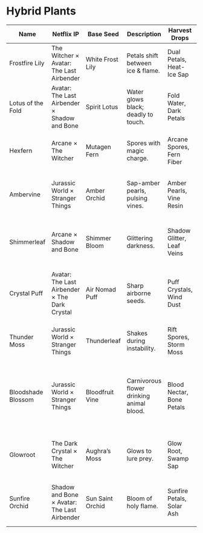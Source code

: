 # Hybrid Plants

| Name | Netflix IP | Base Seed | Description | Harvest Drops | Crafting Requirements |
| --- | --- | --- | --- | --- | --- |
| Frostfire Lily | The Witcher × Avatar: The Last Airbender | White Frost Lily | Petals shift between ice & flame. | Dual Petals, Heat-Ice Sap | Flame Lily Pollen + Frost Wasp Chitin + Thunder Crow Feather |
| Lotus of the Fold | Avatar: The Last Airbender × Shadow and Bone | Spirit Lotus | Water glows black; deadly to touch. | Fold Water, Dark Petals | Fold Thistle Sap + Lotus Heron Beak + Fold Owl Eye |
| Hexfern | Arcane × The Witcher | Mutagen Fern | Spores with magic charge. | Arcane Spores, Fern Fiber | Hexthistle Pollen + Sporefly Wing + Hex Beetle Shell |
| Ambervine | Jurassic World × Stranger Things | Amber Orchid | Sap-amber pearls, pulsing vines. | Amber Pearls, Vine Resin | Mindvine Tendrils + Amber Ant Mandibles + Vine Lizard Scale |
| Shimmerleaf | Arcane × Shadow and Bone | Shimmer Bloom | Glittering darkness. | Shadow Glitter, Leaf Veins | Shadowleaf Resin + Glasswing Moth Dust + Gloom Stag Antler Shard |
| Crystal Puff | Avatar: The Last Airbender × The Dark Crystal | Air Nomad Puff | Sharp airborne seeds. | Puff Crystals, Wind Dust | Shardbud Petals + Crystal Kitebird Feather + Moss Hare Fur |
| Thunder Moss | Jurassic World × Stranger Things | Thunderleaf | Shakes during instability. | Rift Spores, Storm Moss | Gate Moss Spores + Thunder Crow Talon + Vine Lizard Scale |
| Bloodshade Blossom | Jurassic World × Stranger Things | Bloodfruit Vine | Carnivorous flower drinking animal blood. | Blood Nectar, Bone Petals | Demoblossom Acid + Crimson Raptorfinch Feather + Bone Fragment (from Gloom Stag) |
| Glowroot | The Dark Crystal × The Witcher | Aughra’s Moss | Glows to lure prey. | Glow Root, Swamp Sap | Drowner’s Root Pulp + Moss Hare Fur + Frostfang Otter Pelt |
| Sunfire Orchid | Shadow and Bone × Avatar: The Last Airbender | Sun Saint Orchid | Bloom of holy flame. | Sunfire Petals, Solar Ash | Flame Lily Pollen + Glasswing Moth Dust + Lotus Heron Feather |